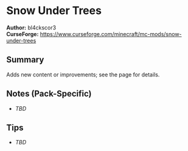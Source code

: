 # Snow Under Trees

**Author:** bl4ckscor3  
**CurseForge:** https://www.curseforge.com/minecraft/mc-mods/snow-under-trees

## Summary
Adds new content or improvements; see the page for details.

## Notes (Pack-Specific)
- _TBD_

## Tips
- _TBD_

